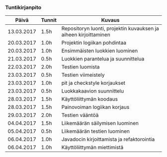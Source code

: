 ### Tuntikirjanpito
Päivä | Tunnit | Kuvaus
--------------- | ----- | ------
13.03.2017 | 1.5h | Repositoryn luonti, projektin kuvauksen ja aiheen kirjoittaminen
20.03.2017 | 1.0h | Projektin logiikan pohdintaa
20.03.2017 | 1.0h | Ensimmäisten luokkien luominen
21.03.2017 | 0.5h | Luokkien parantelua ja suunnittelua
22.03.2017 | 2.0h | Testien luomista
23.03.2017 | 0.5h | Testien viimeistely
23.03.2017 | 1.0h | pit ja checkstyle korjaukset
23.03.2017 | 0.5h | Luokkakaavion suunnittelu
28.03.2017 | 1.5h | Käyttöliittymän koodaus
28.03.2017 | 1.5h | Painovoiman logiikan korjaus
29.03.2017 | 2.0h | Testien vääntöä
04.04.2017 | 1.5h | Liikemäärän säilymisen luominen
05.04.2017 | 0.5h | Liikemäärän testien luominen
06.04.2017 | 1.0h | Javadocin kirjoittamista ja refaktorointia
06.04.2017 | 1.0h | Käyttöliittymän miettimistä


